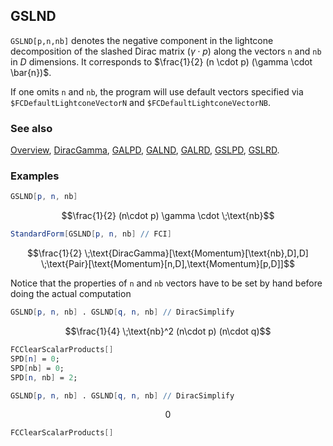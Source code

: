 ## GSLND

`GSLND[p,n,nb]` denotes the negative component in the lightcone decomposition of the slashed Dirac matrix $(\gamma \cdot p)$  along the vectors `n` and `nb` in $D$ dimensions. It corresponds to $\frac{1}{2} (n \cdot p) (\gamma \cdot \bar{n})$.

If one omits `n` and `nb`, the program will use default vectors specified via `$FCDefaultLightconeVectorN` and `$FCDefaultLightconeVectorNB`.

### See also

[Overview](Extra/FeynCalc.md), [DiracGamma](DiracGamma.md), [GALPD](GALPD.md), [GALND](GALND.md), [GALRD](GALRD.md), [GSLPD](GSLPD.md), [GSLRD](GSLRD.md).

### Examples

```mathematica
GSLND[p, n, nb]
```

$$\frac{1}{2} (n\cdot p) \gamma \cdot \;\text{nb}$$

```mathematica
StandardForm[GSLND[p, n, nb] // FCI]
```

$$\frac{1}{2} \;\text{DiracGamma}[\text{Momentum}[\text{nb},D],D] \;\text{Pair}[\text{Momentum}[n,D],\text{Momentum}[p,D]]$$

Notice that the properties of `n` and `nb` vectors have to be set by hand before doing the actual computation

```mathematica
GSLND[p, n, nb] . GSLND[q, n, nb] // DiracSimplify
```

$$\frac{1}{4} \;\text{nb}^2 (n\cdot p) (n\cdot q)$$

```mathematica
FCClearScalarProducts[]
SPD[n] = 0;
SPD[nb] = 0;
SPD[n, nb] = 2;
```

```mathematica
GSLND[p, n, nb] . GSLND[q, n, nb] // DiracSimplify
```

$$0$$

```mathematica
FCClearScalarProducts[]
```